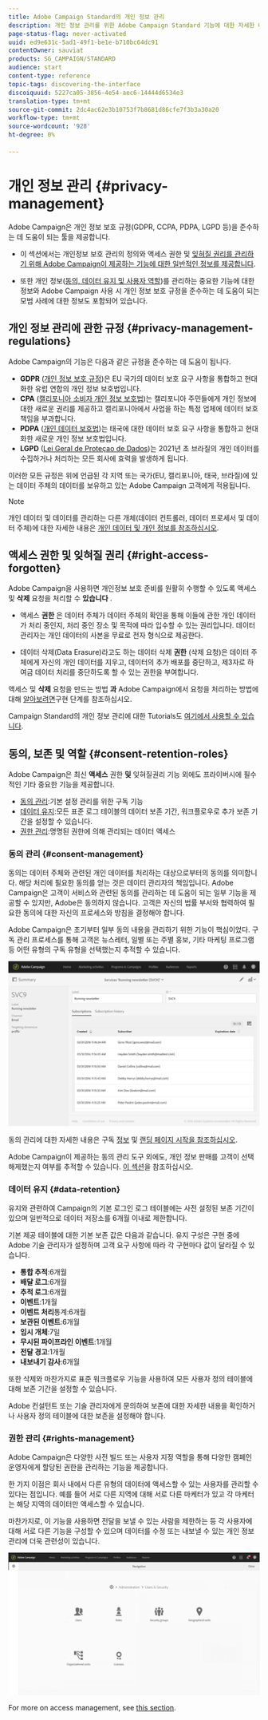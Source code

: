 ```yaml
---
title: Adobe Campaign Standard의 개인 정보 관리
description: 개인 정보 관리를 위한 Adobe Campaign Standard 기능에 대한 자세한 내용을 살펴보십시오.
page-status-flag: never-activated
uuid: ed9e631c-5ad1-49f1-be1e-b710bc64dc91
contentOwner: sauviat
products: SG_CAMPAIGN/STANDARD
audience: start
content-type: reference
topic-tags: discovering-the-interface
discoiquuid: 5227ca05-3856-4e54-aec6-14444d6534e3
translation-type: tm+mt
source-git-commit: 2dc4ac62e3b10753f7b8681d86cfe7f3b3a30a20
workflow-type: tm+mt
source-wordcount: '928'
ht-degree: 0%

---
```



# 개인 정보 관리 {#privacy-management}

Adobe Campaign은 개인 정보 보호 규정(GDPR, CCPA, PDPA, LGPD 등)을 준수하는 데 도움이 되는 툴을 제공합니다.

* 이 섹션에서는 개인정보 보호 관리의 정의와 액세스 권한 및 [잊혀질 권리를 관리하기 위해 Adobe Campaign이 제공하는 기능에 대한 일반적인 정보를 제공합니다](#right-access-forgotten).

* 또한 개인 정보([동의, 데이터 유지 및 사용자 역할](#consent-retention-roles))를 관리하는 중요한 기능에 대한 정보와 Adobe Campaign 사용 시 개인 정보 보호 규정을 준수하는 데 도움이 되는 모범 사례에 대한 정보도 포함되어 있습니다.

## 개인 정보 관리에 관한 규정 {#privacy-management-regulations}

Adobe Campaign의 기능은 다음과 같은 규정을 준수하는 데 도움이 됩니다.

* **GDPR** ([개인 정보 보호 규정](https://ec.europa.eu/info/law/law-topic/data-protection/reform/what-does-general-data-protection-regulation-gdpr-govern_en))은 EU 국가의 데이터 보호 요구 사항을 통합하고 현대화한 유럽 연합의 개인 정보 보호법입니다.
* **CPA** ([캘리포니아 소비자 개인 정보 보호법](https://leginfo.legislature.ca.gov/faces/codes_displayText.xhtml?lawCode=CIV&amp;division=3.&amp;title=1.81.5.&amp;part=4.&amp;chapter=&amp;article=))는 캘리포니아 주민들에게 개인 정보에 대한 새로운 권리를 제공하고 캘리포니아에서 사업을 하는 특정 업체에 데이터 보호 책임을 부과합니다.
* **PDPA** ([개인 데이터 보호법](https://secureprivacy.ai/thailand-pdpa-summary-what-businesses-need-to-know/))는 태국에 대한 데이터 보호 요구 사항을 통합하고 현대화한 새로운 개인 정보 보호법입니다.
* **LGPD** ([Lei Geral de Proteçao de Dados](https://iapp.org/media/pdf/resource_center/Brazilian_General_Data_Protection_Law.pdf))는 2021년 초 브라질의 개인 데이터를 수집하거나 처리하는 모든 회사에 효력을 발생하게 됩니다.

이러한 모든 규정은 위에 언급된 각 지역 또는 국가(EU, 캘리포니아, 태국, 브라질)에 있는 데이터 주체의 데이터를 보유하고 있는 Adobe Campaign 고객에게 적용됩니다.

>[!NOTE]
>
>개인 데이터 및 데이터를 관리하는 다른 개체(데이터 컨트롤러, 데이터 프로세서 및 데이터 주체)에 대한 자세한 내용은 [개인 데이터 및 개인 정보를 참조하십시오](../../start/using/privacy.md#personal-data).

## 액세스 권한 및 잊혀질 권리 {#right-access-forgotten}

Adobe Campaign을 사용하면 개인정보 보호 준비를 원활히 수행할 수 있도록 액세스 및 **삭제** 요청을 처리할 수 **있습니다** .

* 액세스 **권한** 은 데이터 주체가 데이터 주체의 확인을 통해 이들에 관한 개인 데이터가 처리 중인지, 처리 중인 장소 및 목적에 따라 입수할 수 있는 권리입니다. 데이터 관리자는 개인 데이터의 사본을 무료로 전자 형식으로 제공한다.

* 데이터 삭제(Data Erasure)라고도 하는 데이터 삭제 **권한** (삭제 요청)은 데이터 주체에게 자신의 개인 데이터를 지우고, 데이터의 추가 배포를 중단하고, 제3자로 하여금 데이터 처리를 중단하도록 할 수 있는 권한을 부여합니다.

액세스 및 **삭제** 요청을 만드는 방법 **과** Adobe Campaign에서 요청을 처리하는 방법에 대해 [알아보려면](../../start/using/privacy-requests.md#about-privacy-requests)구현 단계를 참조하십시오.

Campaign Standard의 개인 정보 관리에 대한 Tutorials도 [여기에서 사용할 수 있습니다](https://experienceleague.adobe.com/docs/campaign-standard-learn/tutorials/privacy/privacy-overview.html?lang=en#privacy).

## 동의, 보존 및 역할 {#consent-retention-roles}

Adobe Campaign은 최신 **액세스** 권한 **및** 잊혀질권리 기능 외에도 프라이버시에 필수적인 기타 중요한 기능을 제공합니다.

* [동의 관리](#consent-management):기본 설정 관리를 위한 구독 기능
* [데이터 유지](#data-retention):모든 표준 로그 테이블의 데이터 보존 기간, 워크플로우로 추가 보존 기간을 설정할 수 있습니다.
* [권한 관리](#rights-management):명명된 권한에 의해 관리되는 데이터 액세스

### 동의 관리 {#consent-management}

동의는 데이터 주체와 관련된 개인 데이터를 처리하는 대상으로부터의 동의를 의미합니다. 해당 처리에 필요한 동의를 얻는 것은 데이터 관리자의 책임입니다. Adobe Campaign은 고객이 서비스와 관련된 동의를 관리하는 데 도움이 되는 일부 기능을 제공할 수 있지만, Adobe은 동의하지 않습니다. 고객은 자신의 법률 부서와 협력하여 필요한 동의에 대한 자신의 프로세스와 방침을 결정해야 합니다.

Adobe Campaign은 초기부터 일부 동의 내용을 관리하기 위한 기능이 핵심이었다. 구독 관리 프로세스를 통해 고객은 뉴스레터, 일별 또는 주별 홍보, 기타 마케팅 프로그램 등 어떤 유형의 구독 유형을 선택했는지 추적할 수 있습니다.

![](assets/privacy-consent-management.png)

동의 관리에 대한 자세한 내용은 구독 [정보](../../audiences/using/about-subscriptions.md) 및 [랜딩 페이지 시작을 참조하십시오](../../channels/using/getting-started-with-landing-pages.md).

Adobe Campaign이 제공하는 동의 관리 도구 외에도, 개인 정보 판매를 고객이 선택 해제했는지 여부를 추적할 수 있습니다. [이 섹션](../../start/using/privacy-requests.md#sale-of-personal-information-ccpa)을 참조하십시오.

### 데이터 유지 {#data-retention}

유지와 관련하여 Campaign의 기본 로그인 로그 테이블에는 사전 설정된 보존 기간이 있으며 일반적으로 데이터 저장소를 6개월 이내로 제한합니다.

기본 제공 테이블에 대한 기본 보존 값은 다음과 같습니다. 유지 구성은 구현 중에 Adobe 기술 관리자가 설정하며 고객 요구 사항에 따라 각 구현마다 값이 달라질 수 있습니다.

* **통합 추적**:6개월
* **배달 로그**:6개월
* **추적 로그**:6개월
* **이벤트**:1개월
* **이벤트 처리**&#x200B;통계:6개월
* **보관된 이벤트**:6개월
* **임시 개체**:7일
* **무시된 파이프라인 이벤트**:1개월
* **전달 경고**:1개월
* **내보내기 감사**:6개월

또한 삭제와 마찬가지로 표준 워크플로우 기능을 사용하여 모든 사용자 정의 테이블에 대해 보존 기간을 설정할 수 있습니다.

Adobe 컨설턴트 또는 기술 관리자에게 문의하여 보존에 대한 자세한 내용을 확인하거나 사용자 정의 테이블에 대한 보존을 설정해야 합니다.

### 권한 관리 {#rights-management}

Adobe Campaign은 다양한 사전 빌드 또는 사용자 지정 역할을 통해 다양한 캠페인 운영자에게 할당된 권한을 관리하는 기능을 제공합니다.

한 가지 이점은 회사 내에서 다른 유형의 데이터에 액세스할 수 있는 사용자를 관리할 수 있다는 점입니다. 예를 들어 서로 다른 지역에 대해 서로 다른 마케터가 있고 각 마케터는 해당 지역의 데이터만 액세스할 수 있습니다.

마찬가지로, 이 기능을 사용하면 전달을 보낼 수 있는 사람을 제한하는 등 각 사용자에 대해 서로 다른 기능을 구성할 수 있으며 데이터를 수정 또는 내보낼 수 있는 개인 정보 관리에 더욱 관련성이 있습니다.

![](assets/privacy-user-management.png)

For more on access management, see [this section](../../administration/using/about-access-management.md).